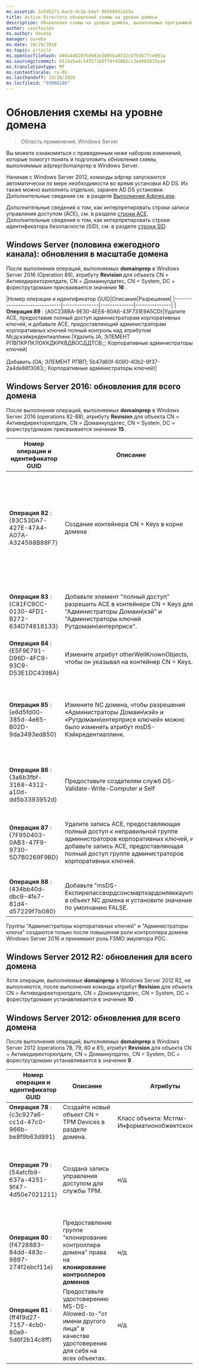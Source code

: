 ```yaml
---
ms.assetid: 2a5d5271-6ac6-4c1b-b4ef-9b568932a55a
title: Active Directory обновлений схемы на уровне домена
description: Обновления схемы на уровне домена, выполняемые программой adprep/domainprep при повышении уровня контроллера домена
author: iainfoulds
ms.author: daveba
manager: daveba
ms.date: 10/29/2018
ms.topic: article
ms.openlocfilehash: d40a4d82875dd02e3085ba0332cb75db77ce891a
ms.sourcegitcommit: b115e5edc545571b6ff4f42082cc3ed965815ea4
ms.translationtype: MT
ms.contentlocale: ru-RU
ms.lasthandoff: 10/30/2020
ms.locfileid: "93068186"
---
```

# <a name="domain-wide-schema-updates"></a>Обновления схемы на уровне домена

>Область применения. Windows Server

Вы можете ознакомиться с приведенным ниже набором изменений, которые помогут понять и подготовить обновления схемы, выполняемые adprep/domainprep в Windows Server.

Начиная с Windows Server 2012, команды adprep запускаются автоматически по мере необходимости во время установки AD DS. Их также можно выполнять отдельно, заранее AD DS установки. Дополнительные сведения см. в разделе [Выполнение Adprep.exe](/previous-versions/windows/it-pro/windows-server-2008-R2-and-2008/dd464018(v=ws.10)).

Дополнительные сведения о том, как интерпретировать строки записи управления доступом (ACE), см. в разделе [строки ACE](/windows/win32/secauthz/ace-strings). Дополнительные сведения о том, как интерпретировать строки идентификатора безопасности (SID), см. в разделе [строки SID](/windows/win32/secauthz/sid-strings).

## <a name="windows-server-semi-annual-channel-domain-wide-updates"></a>Windows Server (половина ежегодного канала): обновления в масштабе домена

После выполнения операций, выполняемых **domainprep** в Windows Server 2016 (Operation 89), атрибуту **Revision** для объекта CN = Активедиректорюпдате, CN = Домаинупдатес, CN = System, DC = фореструтдомаин присваивается значение **16** .

|Номер операции и идентификатор GUID|Описание|Разрешения|
|------------------------------|---------------|--------------|---------------|
|**Операция 89** : {A0C238BA-9E30-4EE6-80A6-43F731E9A5CD}|Удалите ACE, предоставив полный доступ администраторам корпоративных ключей, и добавьте ACE, предоставляющий администраторам корпоративных ключей полный контроль над атрибутом Мсдскэйкредентиаллинк.|Удалить (A; ЭЛЕМЕНТ РПВПКРЛКЛОККДКРКВДВОСДДТСВ;;; Корпоративные администраторы ключей) <br /> <br />Добавить (OA; ЭЛЕМЕНТ РПВП; 5b47d60f-6090-40b2-9f37-2a4de88f3063;; Корпоративные администраторы ключей)|

## <a name="windows-server-2016-domain-wide-updates"></a>Windows Server 2016: обновления для всего домена

После выполнения операций, выполняемых **domainprep** в Windows Server 2016 (operations 82-88), атрибуту **Revision** для объекта CN = Активедиректорюпдате, CN = Домаинупдатес, CN = System, DC = фореструтдомаин присваивается значение **15** .

|Номер операции и идентификатор GUID|Описание|Атрибуты|Разрешения|
|------------------------------|---------------|--------------|---------------|
|**Операция 82** : {83C53DA7-427E-47A4-A07A-A324598B88F7}|Создание контейнера CN = Keys в корне домена|-objectClass: контейнер<br />-Description: контейнер по умолчанию для ключевых объектов учетных данных<br />-Шовинадванцедвиевонли: TRUE|Конкретного ЭЛЕМЕНТ РПВПКРЛКЛОККДКРКВДВОСДДТСВ;;; СЗ<br />Конкретного ЭЛЕМЕНТ РПВПКРЛКЛОККДКРКВДВОСДДТСВ;;;D Конкретного<br />Конкретного ЭЛЕМЕНТ РПВПКРЛКЛОККДКРКВДВОСДДТСВ;;; SY<br />Конкретного ЭЛЕМЕНТ РПВПКРЛКЛОККДКРКВДВОСДДТСВ;;;D Четырехмерного<br />Конкретного ЭЛЕМЕНТ РПВПКРЛКЛОККДКРКВДВОСДДТСВ;;; ED|
|**Операция 83** : {C81FC9CC-0130-4FD1-B272-634D74818133}|Добавьте элемент "полный доступ" разрешить ACE в контейнере CN = Keys для "Администраторы Домаин\кэй" и "Администраторы ключей Рутдомаин\ентерприсе".|н/д|Конкретного ЭЛЕМЕНТ РПВПКРЛКЛОККДКРКВДВОСДДТСВ;;; Администраторы ключей)<br />Конкретного ЭЛЕМЕНТ РПВПКРЛКЛОККДКРКВДВОСДДТСВ;;; Корпоративные администраторы ключей)|
|**Операция 84** : {E5F9E791-D96D-4FC9-93C9-D53E1DC439BA}|Измените атрибут otherWellKnownObjects, чтобы он указывал на контейнер CN = Keys.|-otherWellKnownObjects: B:32:683A24E2E8164BD3AF86AC3C2CF3F981: CN = ключи,% WS|н/д|
|**Операция 85** : {e6d5fd00-385d-4e65-B02D-9da3493ed850}|Измените NC домена, чтобы разрешения «Администраторы Домаин\кэй» и «Рутдомаин\ентерприсе ключей» можно было изменять атрибут msDS-Кэйкредентиаллинк. |н/д|OA ЭЛЕМЕНТ РПВП; 5b47d60f-6090-40b2-9f37-2a4de88f3063;; Администраторы ключей)<br />OA ЭЛЕМЕНТ РПВП; 5b47d60f-6090-40b2-9f37-2a4de88f3063;; Администраторы корпоративных ключей в корневом домене, но в некорневых доменах привели к поддельному ACE относительно домена с неразрешимым идентификатором безопасности 527).|
|**Операция 86** : {3a6b3fbf-3168-4312-a10d-dd5b3393952d}|Предоставьте создателям служб DS-Validate-Write-Computer и Self|н/д|OA ЦИИО; SW; 9b026da6-0d3c-465c-8bee-5199d7165cba; bf967a86-0de6-11D0-a285-00aa003049e2; PS)<br />OA ЦИИО; SW; 9b026da6-0d3c-465c-8bee-5199d7165cba; bf967a86-0de6-11D0-a285-00aa003049e2; CO)|
|**Операция 87** : {7F950403-0AB3-47F9-9730-5D7B0269F9BD}|Удалите запись ACE, предоставляющая полный доступ к неправильной группе администраторов корпоративных ключей, и добавьте запись ACE, предоставляющая полный доступ группе администраторов корпоративных ключей. |н/д|Удалить (A; ЭЛЕМЕНТ РПВПКРЛКЛОККДКРКВДВОСДДТСВ;;; Корпоративные администраторы ключей)<br /> <br />Добавить (A; ЭЛЕМЕНТ РПВПКРЛКЛОККДКРКВДВОСДДТСВ;;; Корпоративные администраторы ключей)|
|**Операция 88** : {434bb40d-dbc9-4fe7-81d4-d57229f7b080}|Добавьте "msDS-Експирепассвордсонсмарткардонляккаунтс" в объект NC домена и установите значение по умолчанию FALSE.|Н/Д|Н/Д|

Группы "Администраторы корпоративных ключей" и "Администраторы ключа" создаются только после повышения роли контроллера домена Windows Server 2016 и принимают роль FSMO эмулятора PDC.

## <a name="windows-server-2012-r2-domain-wide-updates"></a>Windows Server 2012 R2: обновления для всего домена

Хотя операции, выполняемые **domainprep** в Windows Server 2012 R2, не выполняются, после выполнения команды атрибут **Revision** для объекта CN = Активедиректорюпдате, CN = Домаинупдатес, CN = System, DC = фореструтдомаин устанавливается в значение **10** .

## <a name="windows-server-2012-domain-wide-updates"></a>Windows Server 2012: обновления для всего домена

После выполнения операций, выполняемых **domainprep** в Windows Server 2012 (operations 78, 79, 80 и 81), атрибут **Revision** для объекта CN = Активедиректорюпдате, CN = Домаинупдатес, CN = System, DC = фореструтдомаин устанавливается в значение **9** .

|Номер операции и идентификатор GUID|Описание|Атрибуты|Разрешения|
|------------------------------|---------------|--------------|---------------|
|**Операция 78** : {c3c927a6-cc1d-47c0-966b-be8f9b63d991}|Создайте новый объект CN = TPM Devices в разделе домена.|Класс объекта: Мстпм-Информатионобжектсконтаинер|н/д|
|**Операция 79** : {54afcfb9-637a-4251-9f47-4d50e7021211}|Создана запись управления доступом для службы TPM.|н/д|OA ЦИИО; WP; ea1b7b93-5e48-46d5-bc6c-4df4fda78a35; bf967a86-0de6-11D0-a285-00aa003049e2; PS)|
|**Операция 80** : {f4728883-84dd-483c-9897-274f2ebcf11e}|Предоставление группе "клонирование контроллера домена" права на **клонирование контроллеров доменов**|н/д|(OA;; CR; 3e0f7e18-2c7a-4c10-ba82-4d926db99a3e;; *SID домена* -522)|
|**Операция 81** : {ff4f9d27-7157-4cb0-80a9-5d6f2b14c8ff}|Предоставьте удостоверению MS-DS-Allowed-to-"от имени другого лица" в качестве удостоверения для себя на всех объектах.|н/д|OA ЦИОИ; РПВП; 3f78c3e5-f79a-46bd-a0b8-9d18116ddc79;; PS|
